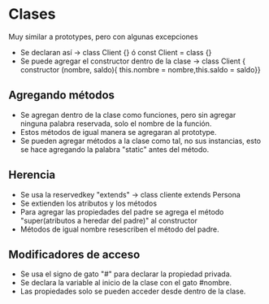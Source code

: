 # Clases

Muy similar a prototypes, pero con algunas excepciones

- Se declaran así -> class Client {} ó const Client = class {}
- Se puede agregar el constructor dentro de la clase -> class Client { constructor (nombre, saldo){ this.nombre = nombre,this.saldo = saldo}}

## Agregando métodos

- Se agregan dentro de la clase como funciones, pero sin agregar ninguna palabra reservada, solo el nombre de la función.
- Estos métodos de igual manera se agregaran al prototype.
- Se pueden agregar métodos a la clase como tal, no sus instancias, esto se hace agregando la palabra "static" antes del método.

## Herencia

- Se usa la reservedkey "extends" -> class cliente extends Persona
- Se extienden los atributos y los métodos
- Para agregar las propiedades del padre se agrega el método "super(atributos a heredar del padre)" al constructor
- Métodos de igual nombre resescriben el método del padre.

## Modificadores de acceso

- Se usa el signo de gato "#" para declarar la propiedad privada.
- Se declara la variable al inicio de la clase con el gato #nombre.
- Las propiedades solo se pueden acceder desde dentro de la clase.
